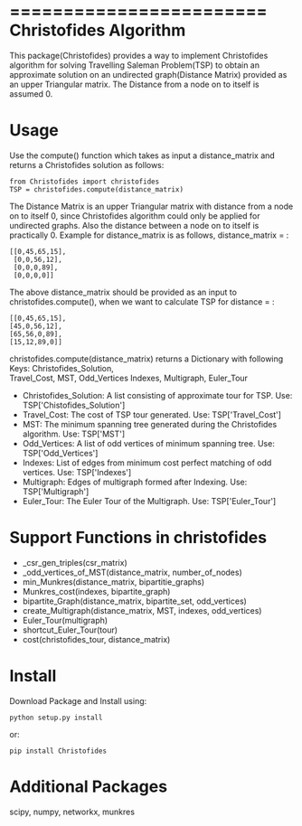 ========================
 Christofides Algorithm
========================

This package(Christofides) provides a way to implement Christofides algorithm
for solving Travelling Saleman Problem(TSP) to obtain an approximate solution
on an undirected graph(Distance Matrix) provided as an upper Triangular matrix.
The Distance from a node on to itself is assumed 0.

Usage
======

Use the compute() function which takes as input a distance_matrix and returns a Christofides solution as follows:

	from Christofides import christofides
	TSP = christofides.compute(distance_matrix)
	
The Distance Matrix is an upper Triangular matrix with distance from a node on to itself 0, since Christofides algorithm 
could only be applied for undirected graphs. Also the distance between a node on to itself is practically 0.
Example for distance_matrix is as follows,
distance_matrix = :

	[[0,45,65,15],
	 [0,0,56,12],
	 [0,0,0,89],
	 [0,0,0,0]] 
	 
The above distance_matrix should be provided as an input to christofides.compute(), when we want to calculate TSP for
distance = :
	
	[[0,45,65,15],
	[45,0,56,12],
	[65,56,0,89],
	[15,12,89,0]]
	
christofides.compute(distance_matrix) returns a Dictionary with following Keys:
	Christofides_Solution,  
	Travel_Cost,
	MST, 
	Odd_Vertices
	Indexes, 
	Multigraph, 
	Euler_Tour
		
* Christofides_Solution: A list consisting of approximate tour for TSP.
	Use: TSP['Chistofides_Solution']
* Travel_Cost: The cost of TSP tour generated.
	Use: TSP['Travel_Cost']
* MST: The minimum spanning tree generated during the Christofides algorithm.
	Use: TSP['MST']
* Odd_Vertices: A list of odd vertices of minimum spanning tree.
	Use: TSP['Odd_Vertices']
* Indexes: List of edges from minimum cost perfect matching of odd vertices.
	Use: TSP['Indexes']
* Multigraph: Edges of multigraph formed after Indexing.
	Use: TSP['Multigraph']
* Euler_Tour: The Euler Tour of the Multigraph.
	Use: TSP['Euler_Tour']
		
Support Functions in christofides
=================================

- _csr_gen_triples(csr_matrix)
- _odd_vertices_of_MST(distance_matrix, number_of_nodes)
- min_Munkres(distance_matrix, bipartitie_graphs)
- Munkres_cost(indexes, bipartite_graph)
- bipartite_Graph(distance_matrix, bipartite_set, odd_vertices)
- create_Multigraph(distance_matrix, MST, indexes, odd_vertices)
- Euler_Tour(multigraph)
- shortcut_Euler_Tour(tour)
- cost(christofides_tour, distance_matrix)
	
Install
=======
Download Package and Install using:

	python setup.py install

or:

	pip install Christofides
	
Additional Packages
===================

scipy, numpy, networkx, munkres
